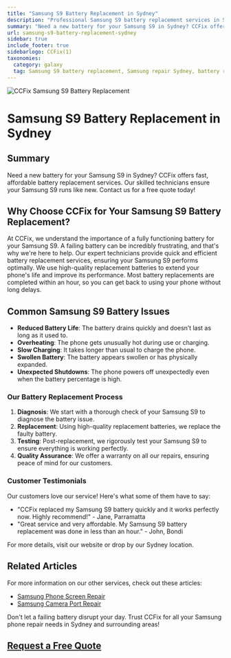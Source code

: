 ```yaml
---
title: "Samsung S9 Battery Replacement in Sydney"
description: "Professional Samsung S9 battery replacement services in Sydney. Get your Samsung S9 battery replaced quickly and efficiently by CCFix's expert technicians. Contact us for a free quote today!"
summary: "Need a new battery for your Samsung S9 in Sydney? CCFix offers fast, affordable battery replacement services. Our skilled technicians ensure your Samsung S9 runs like new. Contact us for a free quote today!"
url: samsung-s9-battery-replacement-sydney
sidebar: true
include_footer: true
sidebarlogo: CCFix(1)
taxonomies:
  category: galaxy
  tag: Samsung S9 battery replacement, Samsung repair Sydney, battery replacement Sydney
---
```


![CCFix Samsung S9 Battery Replacement](/images/samsung-s9-battery-replacement.webp "Get your Samsung S9 battery replaced at CCFix in Sydney. High-quality service at affordable prices. Samsung S9 Battery Replacement")

# Samsung S9 Battery Replacement in Sydney

## Summary
Need a new battery for your Samsung S9 in Sydney? CCFix offers fast, affordable battery replacement services. Our skilled technicians ensure your Samsung S9 runs like new. Contact us for a free quote today!

## Why Choose CCFix for Your Samsung S9 Battery Replacement?

At CCFix, we understand the importance of a fully functioning battery for your Samsung S9. A failing battery can be incredibly frustrating, and that's why we're here to help. Our expert technicians provide quick and efficient battery replacement services, ensuring your Samsung S9 performs optimally. We use high-quality replacement batteries to extend your phone's life and improve its performance. Most battery replacements are completed within an hour, so you can get back to using your phone without long delays.

## Common Samsung S9 Battery Issues

- **Reduced Battery Life**: The battery drains quickly and doesn’t last as long as it used to.
- **Overheating**: The phone gets unusually hot during use or charging.
- **Slow Charging**: It takes longer than usual to charge the phone.
- **Swollen Battery**: The battery appears swollen or has physically expanded.
- **Unexpected Shutdowns**: The phone powers off unexpectedly even when the battery percentage is high.

### Our Battery Replacement Process

1. **Diagnosis**: We start with a thorough check of your Samsung S9 to diagnose the battery issue.
2. **Replacement**: Using high-quality replacement batteries, we replace the faulty battery.
3. **Testing**: Post-replacement, we rigorously test your Samsung S9 to ensure everything is working perfectly.
4. **Quality Assurance**: We offer a warranty on all our repairs, ensuring peace of mind for our customers.

### Customer Testimonials

Our customers love our service! Here's what some of them have to say:

- "CCFix replaced my Samsung S9 battery quickly and it works perfectly now. Highly recommend!" - Jane, Parramatta
- "Great service and very affordable. My Samsung S9 battery replacement was done in less than an hour." - John, Bondi


For more details, visit our website or drop by our Sydney location.

## Related Articles

For more information on our other services, check out these articles:

- [Samsung Phone Screen Repair](https://ccfix.com.au/samsung-galaxy-camera-repairs)
- [Samsung Camera Port Repair](https://ccfix.com.au/samsung-galaxy-screen-replacement)

Don't let a failing battery disrupt your day. Trust CCFix for all your Samsung phone repair needs in Sydney and surrounding areas!

## [Request a Free Quote](https://form.jotform.com/241402975332857)
